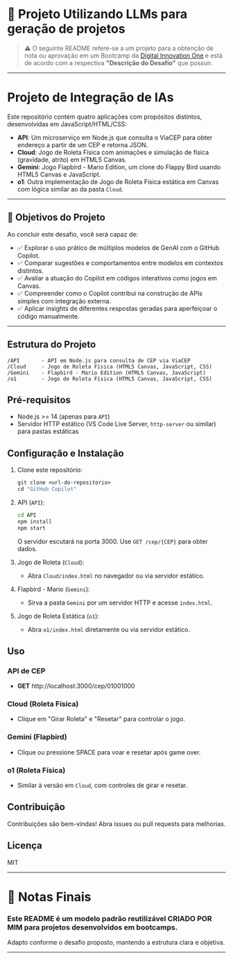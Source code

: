 # 📘 Projeto Utilizando LLMs para geração de projetos

> ⚠️ O seguinte README refere-se a um projeto para a obtenção de nota ou aprovação em um Bootcamp da [Digital Innovation One](https://www.dio.me/en) e está de acordo com a respectiva **"Descrição do Desafio"** que possuir.  

---

# Projeto de Integração de IAs

Este repositório contém quatro aplicações com propósitos distintos, desenvolvidas em JavaScript/HTML/CSS:

- **API**: Um microserviço em Node.js que consulta o ViaCEP para obter endereço a partir de um CEP e retorna JSON.
- **Cloud**: Jogo de Roleta Física com animações e simulação de física (gravidade, atrito) em HTML5 Canvas.
- **Gemini**: Jogo Flapbird - Mario Edition, um clone do Flappy Bird usando HTML5 Canvas e JavaScript.
- **o1**: Outra implementação de Jogo de Roleta Física estática em Canvas com lógica similar ao da pasta `Cloud`.

---

## 🎯 Objetivos do Projeto

Ao concluir este desafio, você será capaz de:

- ✅ Explorar o uso prático de múltiplos modelos de GenAI com o GitHub Copilot.
- ✅ Comparar sugestões e comportamentos entre modelos em contextos distintos.
- ✅ Avaliar a atuação do Copilot em códigos interativos como jogos em Canvas.
- ✅ Compreender como o Copilot contribui na construção de APIs simples com integração externa.
- ✅ Aplicar insights de diferentes respostas geradas para aperfeiçoar o código manualmente.

---

## Estrutura do Projeto

```
/API       - API em Node.js para consulta de CEP via ViaCEP
/Cloud     - Jogo de Roleta Física (HTML5 Canvas, JavaScript, CSS)
/Gemini    - Flapbird - Mario Edition (HTML5 Canvas, JavaScript)
/o1        - Jogo de Roleta Física (HTML5 Canvas, JavaScript, CSS)
```

## Pré-requisitos

- Node.js >= 14 (apenas para `API`)
- Servidor HTTP estático (VS Code Live Server, `http-server` ou similar) para pastas estáticas

## Configuração e Instalação

1. Clone este repositório:
   ```cmd
   git clone <url-do-repositorio>
   cd "GitHub Copilot"
   ```

2. API (`API`):
   ```cmd
   cd API
   npm install
   npm start
   ```
   O servidor escutará na porta 3000. Use `GET /cep/{CEP}` para obter dados.

3. Jogo de Roleta (`Cloud`):
   - Abra `Cloud/index.html` no navegador ou via servidor estático.

4. Flapbird - Mario (`Gemini`):
   - Sirva a pasta `Gemini` por um servidor HTTP e acesse `index.html`.

5. Jogo de Roleta Estática (`o1`):
   - Abra `o1/index.html` diretamente ou via servidor estático.

## Uso

### API de CEP
- **GET** http://localhost:3000/cep/01001000

### Cloud (Roleta Física)
- Clique em "Girar Roleta" e "Resetar" para controlar o jogo.

### Gemini (Flapbird)
- Clique ou pressione SPACE para voar e resetar após game over.

### o1 (Roleta Física)
- Similar à versão em `Cloud`, com controles de girar e resetar.

## Contribuição

Contribuições são bem-vindas! Abra issues ou pull requests para melhorias.

## Licença

MIT

---

# 🧾 Notas Finais

### Este README é um modelo padrão reutilizável CRIADO POR MIM para projetos desenvolvidos em bootcamps.
Adapto conforme o desafio proposto, mantendo a estrutura clara e objetiva.

---
